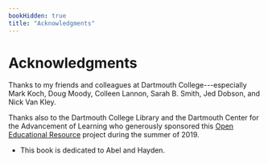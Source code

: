 ```yaml
---
bookHidden: true
title: "Acknowledgments"
---
```


# Acknowledgments

Thanks to my friends and colleagues at Dartmouth College---especially Mark Koch, Doug Moody, Colleen Lannon, Sarah B. Smith, Jed Dobson, and Nick Van Kley.

Thanks also to the Dartmouth College Library and the Dartmouth Center for the Advancement of Learning who generously sponsored this [Open Educational Resource](https://www.library.dartmouth.edu/about/projects/open-education-initiative) project during the summer of 2019.


- This book is dedicated to Abel and Hayden. 





